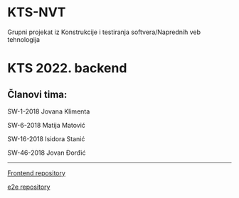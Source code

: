 # KTS-NVT
Grupni projekat iz Konstrukcije i testiranja softvera/Naprednih veb tehnologija

# KTS 2022. backend

## Članovi tima:

SW-1-2018 Jovana Klimenta

SW-6-2018 Matija Matović

SW-16-2018 Isidora Stanić

SW-46-2018 Jovan Đorđić

***

[Frontend repository](https://github.com/JolaKl/napredne-web-tehnologije)

[e2e repository](https://github.com/isidora-stanic/kts-e2e)
